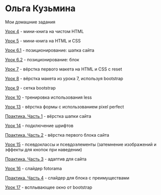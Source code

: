 # Ольга Кузьмина
Мои домашние задания

[Урок 4](https://olga-carver.github.io/lesson_4/ "Урок 4") - мини-книга на чистом HTML

[Урок 5](https://olga-carver.github.io/lesson_5/ "Урок 5") - мини-книга на HTML и CSS 

[Урок 6.1](https://olga-carver.github.io/lesson_6.1/ "Урок 6.1") - позиционирование: шапка сайта

[Урок 6.2](https://olga-carver.github.io/lesson_6.2/ "Урок 6.2") - позиционирование: блок

[Урок 7](https://olga-carver.github.io/lesson_7/ "Урок 7") - вёрстка первого макета на HTML и CSS с reset

[Урок 8](https://olga-carver.github.io/lesson_8/ "Урок 8") - вёрстка макета из урока 7, используя bootstrap

[Урок 9](https://olga-carver.github.io/lesson_9/ "Урок 9") - сетка bootstrap

[Урок 10](https://olga-carver.github.io/lesson_10/ "Урок 10") - тренировка использования less 

[Урок 13](https://olga-carver.github.io/lesson_13/ "Урок 13") - вёрстка формы с использованием pixel perfect

[Практика. Часть 1](https://olga-carver.github.io/practice_p1/src/ "Практика. Часть 1") - вёрстка шапки сайта

[Урок 14](https://olga-carver.github.io/lesson_14/ "Урок 14") - подключение шрифтов

[Практика. Часть 2](https://olga-carver.github.io/practice_p2/src/ "Практика. Часть 2") - вёрстка первого блока сайта

[Урок 15](https://olga-carver.github.io/lesson_15/ "Урок 15") - псевдоклассы и псевдоэлементы (затемнение изображений и эффекты для кнопок при наведении)

[Практика. Часть 3](https://olga-carver.github.io/practice_p3/src/ "Практика. Часть 3") - адаптив для сайта

[Урок 16](https://olga-carver.github.io/lesson_16/src/ "Урок 16") - слайдер fotorama

[Практика. Часть 4](https://olga-carver.github.io/practice_p4/src/ "Практика. Часть 4") - слайдер для блока с преимуществами

[Урок 17](https://olga-carver.github.io/lesson_17/src/ "Урок 17") - всплывающее окно от bootstrap

